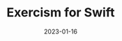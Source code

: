 ---
layout: project
title: Exercism for Swift
date: 2023-01-16
last_updated: 2023-02-02

tech: 
    - Swift

repo: https://github.com/SeikaHirori/personal-exercism-practice/tree/master/swift
repo_id: 560665321

tags:
    - iOS Development
    - Exercism
    - Syntax
    - New Language

project_id: exercism_swift

short_summary: 
---